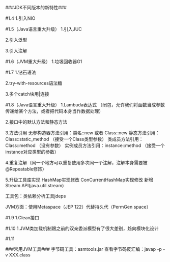 
###JDK不同版本的新特性###

#1.4
1.引入NIO

#1.5（Java语言重大升级）
1.引入JUC

2.引入泛型

3.引入注解

#1.6（JVM重大升级）
1.垃圾回收器G1

#1.7
1.钻石语法

2.try-with-resources语法糖

3.多个catch块用|连接

#1.8（Java语言重大升级）
1.Lambuda表达式
（闭包，允许我们将函数当成参数传递给某个方法，或者把代码本身当作数据处理）

2.接口中的默认方法和静态方法

3.方法引用
 无参构造器方法引用：类名::new 或者 Class<T>::new
 静态方法引用：Class::static_method （接受一个Class类型参数）
 类成员方法引用：Class::method （没有参数）
 实例成员方法引用：instance::method （接受一个instance对应类型的参数）
 
4.重复注解（同一个地方可以重复使用多次同一个注解，注解本身需要被@Repeatable修饰）

5.升级工具库实现
    HashMap实现修改
    ConCurrentHashMap实现修改
    新增Stream API(java.util.stream)
    
工具包：类依赖分析工具jdeps

JVM方面：使用Metaspace（JEP 122）代替持久代（PermGen space）

#1.9
1.Clean接口

#1.10
1.JVM类加载机制跟之前的双亲委派模型有了很大差别，趋向模块化设计

#1.11


###常用JVM工具###
字节码工具：asmtools.jar
查看字节码反汇编：javap -p -v XXX.class
